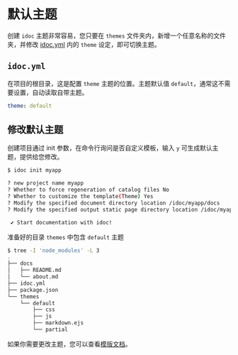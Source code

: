 默认主题
===

创建 `idoc` 主题非常容易，您只要在 `themes` 文件夹内，新增一个任意名称的文件夹，并修改 [idoc.yml](../api/config.md) 内的 `theme` 设定，即可切换主题。

## `idoc.yml`

在项目的根目录，这是配置 `theme` 主题的位置。主题默认值 `default`，通常这不需要设置，自动读取自带主题。

```yml
theme: default
```

## 修改默认主题

创建项目通过 init 参数，在命令行询问是否自定义模板，输入 `y` 可生成默认主题，提供给您修改。

```bash
$ idoc init myapp

? new project name myapp
? Whether to force regeneration of catalog files No
? Whether to customize the template(Theme) Yes
? Modify the specified document directory location /idoc/myapp/docs
? Modify the specified output static page directory location /idoc/myapp/dist

 ✔ Start documentation with idoc!
```

准备好的目录 `themes` 中包含 `default` 主题

```bash
$ tree -I 'node_modules' -L 3
.
├── docs
│   ├── README.md
│   └── about.md
├── idoc.yml
├── package.json
└── themes
    └── default
        ├── css
        ├── js
        ├── markdown.ejs
        └── partial
```

如果你需要更改主题，您可以查看[模版文档](./templates.md)。
